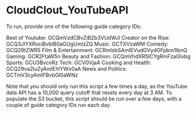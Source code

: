 # CloudClout_YouTubeAPI
To run, provide one of the following guide category IDs:

Best of Youtube: GCQmVzdCBvZiBZb3VUdWJl
Creator on the Rise: GCQ3JlYXRvciBvbiB0aGUgUmlzZQ
Music: GCTXVzaWM
Comedy: GCQ29tZWR5
Film & Entertainment: GCRmlsbSAmIEVudGVydGFpbm1lbnQ
Gaming: GCR2FtaW5n
Beauty and Fashion: GCQmVhdXR5ICYgRmFzaGlvbg
Sports: GCU3BvcnRz
Tech: GCVGVjaA
Cooking and Health: GCQ29va2luZyAmIEhlYWx0aA
News and Politics: GCTmV3cyAmIFBvbGl0aWNz

Note that you should only run this script a few times a day, as the YouTube
data API has a 10,000 query cutoff that resets every day at 3 AM.  To
populate the S3 bucket, this script should be run over a few days, with a
couple of guide category IDs run each day.